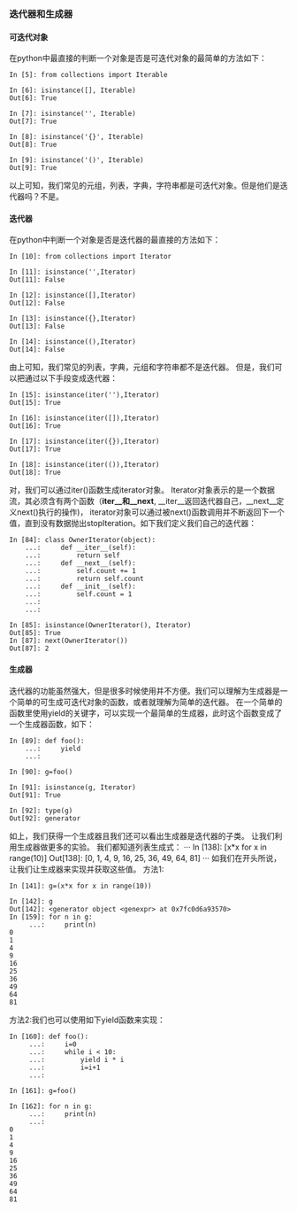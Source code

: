### 迭代器和生成器
#### 可迭代对象
在python中最直接的判断一个对象是否是可迭代对象的最简单的方法如下：
```
In [5]: from collections import Iterable

In [6]: isinstance([], Iterable)
Out[6]: True

In [7]: isinstance('', Iterable)
Out[7]: True

In [8]: isinstance('{}', Iterable)
Out[8]: True

In [9]: isinstance('()', Iterable)
Out[9]: True
```
以上可知，我们常见的元组，列表，字典，字符串都是可迭代对象。但是他们是迭代器吗？不是。
#### 迭代器
在python中判断一个对象是否是迭代器的最直接的方法如下：
```
In [10]: from collections import Iterator

In [11]: isinstance('',Iterator)
Out[11]: False

In [12]: isinstance([],Iterator)
Out[12]: False

In [13]: isinstance({},Iterator)
Out[13]: False

In [14]: isinstance((),Iterator)
Out[14]: False
```
由上可知，我们常见的列表，字典，元组和字符串都不是迭代器。
但是，我们可以把通过以下手段变成迭代器：
```
In [15]: isinstance(iter(''),Iterator)
Out[15]: True

In [16]: isinstance(iter([]),Iterator)
Out[16]: True

In [17]: isinstance(iter({}),Iterator)
Out[17]: True

In [18]: isinstance(iter(()),Iterator)
Out[18]: True
```
对，我们可以通过iter()函数生成iterator对象。
Iterator对象表示的是一个数据流，其必须含有两个函数（__iter__和__next__, __iter__返回迭代器自己，__next__定义next()执行的操作)， iterator对象可以通过被next()函数调用并不断返回下一个值，直到没有数据抛出stopIteration。如下我们定义我们自己的迭代器：
```
In [84]: class OwnerIterator(object):
    ...:     def __iter__(self):
    ...:         return self
    ...:     def __next__(self):
    ...:         self.count += 1
    ...:         return self.count
    ...:     def __init__(self):
    ...:         self.count = 1
    ...:         
    ...:         

In [85]: isinstance(OwnerIterator(), Iterator)
Out[85]: True
In [87]: next(OwnerIterator())
Out[87]: 2
```
#### 生成器
迭代器的功能虽然强大，但是很多时候使用并不方便。我们可以理解为生成器是一个简单的可生成可迭代对象的函数，或者就理解为简单的迭代器。
在一个简单的函数里使用yield的关键字，可以实现一个最简单的生成器，此时这个函数变成了一个生成器函数，如下：
```
In [89]: def foo():
    ...:     yield
    ...:     

In [90]: g=foo()

In [91]: isinstance(g, Iterator)
Out[91]: True

In [92]: type(g)
Out[92]: generator
```
如上，我们获得一个生成器且我们还可以看出生成器是迭代器的子类。
让我们利用生成器做更多的实验。
我们都知道列表生成式：
···
In [138]: [x*x for x in range(10)]
Out[138]: [0, 1, 4, 9, 16, 25, 36, 49, 64, 81]
···
如我们在开头所说，让我们让生成器来实现并获取这些值。
方法1:
```
In [141]: g=(x*x for x in range(10))

In [142]: g
Out[142]: <generator object <genexpr> at 0x7fc0d6a93570>
In [159]: for n in g:
     ...:     print(n)
0
1
4
9
16
25
36
49
64
81
```
方法2:我们也可以使用如下yield函数来实现：
```
In [160]: def foo():
     ...:     i=0
     ...:     while i < 10:
     ...:         yield i * i
     ...:         i=i+1
     ...:         

In [161]: g=foo()

In [162]: for n in g:
     ...:     print(n)
     ...:     
0
1
4
9
16
25
36
49
64
81
```
